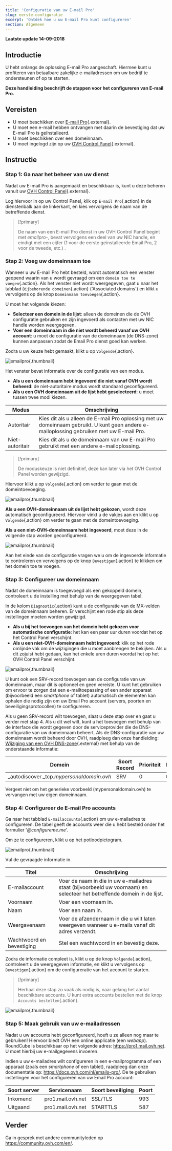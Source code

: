 ```yaml
---
title: 'Configuratie van uw E-mail Pro'
slug: eerste-configuratie
excerpt: 'Ontdek hoe u uw E-mail Pro kunt configureren'
section: Algemeen
---
```


**Laatste update 14-09-2018**

## Introductie

U hebt onlangs de oplossing E-mail Pro aangeschaft. Hiermee kunt u profiteren van betaalbare zakelijke e-mailadressen om uw bedrijf te ondersteunen of op te starten.

**Deze handleiding beschrijft de stappen voor het configureren van E-mail Pro.**

## Vereisten

- U moet beschikken over [E-mail Pro](https://www.ovh.nl/emails/email-pro/){.external}.
- U moet een e-mail hebben ontvangen met daarin de bevestiging dat uw E-mail Pro is geïnstalleerd.
- U moet beschikken over een domeinnaam. 
- U moet ingelogd zijn op uw [OVH Control Panel](https://www.ovh.com/auth/?action=gotomanager){.external}.

## Instructie

### Stap 1: Ga naar het beheer van uw dienst

Nadat uw E-mail Pro is aangemaakt en beschikbaar is, kunt u deze beheren vanuit uw [OVH Control Panel](https://www.ovh.com/auth/?action=gotomanager){.external}.

Log hiervoor in op uw Control Panel, klik op `E-mail Pro`{.action} in de dienstenbalk aan de linkerkant, en kies vervolgens de naam van de betreffende dienst.

> [!primary]
>
> De naam van een E-mail Pro dienst in uw OVH Control Panel begint met *emailpro-*, bevat vervolgens een deel van uw NIC handle, en eindigt met een cijfer (1 voor de eerste geïnstalleerde Email Pro, 2 voor de tweede, etc.) .
>

### Stap 2: Voeg uw domeinnaam toe

Wanneer u uw E-mail Pro hebt besteld, wordt automatisch een venster geopend waarin van u wordt gevraagd om een `domein toe te voegen`{.action}. Als het venster niet wordt weergegeven, gaat u naar het tabblad `Bijbehorende domeinen`{.action} ('Associated domains') en klikt u vervolgens op de knop `Domeinnaam toevoegen`{.action}.

U moet het volgende kiezen:

- **Selecteer een domein in de lijst**: alleen de domeinen die de OVH configuratie gebruiken en zijn ingevoerd als contacten met uw NIC handle worden weergegeven.
- **Voer een domeinnaam in die niet wordt beheerd vanaf uw OVH account**: u moet de configuratie van de domeinnaam (de DNS-zone) kunnen aanpassen zodat de Email Pro dienst goed kan werken.

Zodra u uw keuze hebt gemaakt, klikt u op `Volgende`{.action}. 

![emailpro](images/first_config_email_pro_add_domain.png){.thumbnail}

Het venster bevat informatie over de configuratie van een modus. 

- **Als u een domeinnaam hebt ingevoerd die niet vanaf OVH wordt beheerd**: de niet-autoritaire modus wordt standaard geconfigureerd.
- **Als u een OVH domeinnaam uit de lijst hebt geselecteerd**: u moet tussen twee modi kiezen.

|Modus|Omschrijving|
|---|---|
|Autoritair|Kies dit als u alleen de E-mail Pro oplossing met uw domeinnaam gebruikt. U kunt geen andere e-mailoplossing gebruiken met uw E-mail Pro.|
|Niet-autoritair|Kies dit als u de domeinnaam van uw E-mail Pro gebruikt met een andere e-mailoplossing.| 

> [!primary]
>
> De moduskeuze is niet definitief, deze kan later via het OVH Control Panel worden gewijzigd.
>

Hiervoor klikt u op `Volgende`{.action} om verder te gaan met de domeintoevoeging. 

![emailpro](images/first_config_email_pro_add_domain_step2.png){.thumbnail}

**Als u een OVH-domeinnaam uit de lijst hebt gekozen**, wordt deze automatisch geconfigureerd. Hiervoor vinkt u de vakjes aan en klikt u op `Volgende`{.action} om verder te gaan met de domeintoevoeging. 

**Als u een niet-OVH-domeinnaam hebt ingevoerd**, moet deze in de volgende stap worden geconfigureerd.

![emailpro](images/first_config_email_pro_add_domain_step3.png){.thumbnail}

Aan het einde van de configuratie vragen we u om de ingevoerde informatie te controleren en vervolgens op de knop `Bevestigen`{.action} te klikken om het domein toe te voegen.

### Stap 3: Configureer uw domeinnaam

Nadat de domeinnaam is toegevoegd als een gekoppeld domein, controleert u de instelling met behulp van de weergegeven tabel.

In de kolom `Diagnostic`{.action} kunt u de configuratie van de MX-velden van de domeinnaam beheren. Er verschijnt een rode stip als deze instellingen moeten worden gewijzigd.

- **Als u bij het toevoegen van het domein hebt gekozen voor automatische configuratie**: het kan een paar uur duren voordat het op het Control Panel verschijnt.
- **Als u een niet-OVH-domeinnaam hebt ingevoerd**: klik op het rode omlijnde vak om de wijzigingen die u moet aanbrengen te bekijken. Als u dit zojuist hebt gedaan, kan het enkele uren duren voordat het op het OVH Control Panel verschijnt.

![emailpro](images/first_config_email_pro_configure_domain.png){.thumbnail}

U kunt ook een SRV-record toevoegen aan de configuratie van uw domeinnaam, maar dit is optioneel en geen vereiste. U kunt het gebruiken om ervoor te zorgen dat een e-mailtoepassing of een ander apparaat (bijvoorbeeld een _smartphone_ of tablet) automatisch de elementen kan ophalen die nodig zijn om uw Email Pro account (servers, poorten en beveiligingsprotocollen) te configureren.

Als u geen SRV-record wilt toevoegen, slaat u deze stap over en gaat u verder met stap 4. Als u dit wel wilt, kunt u het toevoegen met behulp van de interface die wordt gegeven door de serviceprovider die de DNS-configuratie van uw domeinnaam beheert. Als de DNS-configuratie van uw domeinnaam wordt beheerd door OVH, raadpleeg dan onze handleiding: [Wijziging van een OVH DNS-zone](https://docs.ovh.com/nl/domains/hosting_hoe_wijzig_ik_mijn_dns_zone/){.external} met behulp van de onderstaande informatie:

|Domein|Soort Record|Prioriteit|Poids|Poort|Target|
|---|---|---|---|---|---|
|_autodiscover._tcp.*mypersonaldomain.ovh*|SRV|0|0|443|autodiscover.mail.ovh.net.|

Vergeet niet om het generieke voorbeeld (mypersonaldomain.ovh) te vervangen met uw eigen domeinnaam.

### Stap 4: Configureer de E-mail Pro accounts

Ga naar het tabblad `E-mailaccounts`{.action} om uw e-mailadres te configureren. De tabel geeft de accounts weer die u hebt besteld onder het formulier '*@configureme.me*'.

Om ze te configureren, klikt u op het potloodpictogram.

![emailpro](images/first_config_email_pro_configure_email_accounts.png){.thumbnail}

Vul de gevraagde informatie in.

|Titel|Omschrijving|
|---|---|
|E-mailaccount|Voer de naam in die in uw e-mailadres staat (bijvoorbeeld uw voornaam) en selecteer het betreffende domein in de lijst.|
|Voornaam|Voer een voornaam in.|
|Naam|Voer een naam in.|
|Weergavenaam|Voer de afzendernaam in die u wilt laten weergeven wanneer u e-mails vanaf dit adres verzendt.|
|Wachtwoord en bevestiging|Stel een wachtwoord in en bevestig deze. | 

Zodra de informatie compleet is, klikt u op de knop `Volgende`{.action}, controleert u de weergegeven informatie, en klikt u vervolgens op `Bevestigen`{.action} om de configureratie van het account te starten.

> [!primary]
>
> Herhaal deze stap zo vaak als nodig is, naar gelang het aantal beschikbare accounts. U kunt extra accounts bestellen met de knop `Accounts bestellen`{.action}.
>

![emailpro](images/first_config_email_pro_configure_email_accounts_step2.png){.thumbnail}

### Stap 5: Maak gebruik van uw e-mailadressen 

Nadat u uw accounts hebt geconfigureerd, hoeft u ze alleen nog maar te gebruiken! Hiervoor biedt OVH een online applicatie (een *webapp*). RoundCube is beschikbaar op het volgende adres: <https://pro1.mail.ovh.net>. U moet hierbij uw e-mailgegevens invoeren.

Indien u uw e-mailadres wilt configureren in een e-mailprogramma of een apparaat (zoals een _smartphone_ of een tablet), raadpleeg dan onze documentatie op: <https://docs.ovh.com/nl/emails-pro/>. De te gebruiken instellingen voor het configureren van uw Email Pro account:

|Soort server|Servicenaam|Soort beveiliging|Poort|
|---|---|---|---|
|Inkomend|pro1.mail.ovh.net|SSL/TLS|993|
|Uitgaand|pro1.mail.ovh.net|STARTTLS|587|

## Verder

Ga in gesprek met andere communityleden op <https://community.ovh.com/en/>.